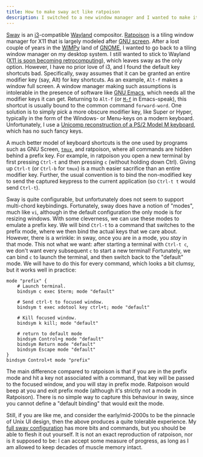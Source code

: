```yaml
---
title: How to make sway act like ratpoison
description: I switched to a new window manager and I wanted to make it behave like the one I used ten years ago.
---
```


[Sway](https://github.com/swaywm/sway) is an
[i3](https://i3wm.org/)-compatible
[Wayland](http://wayland.freedesktop.org/) compositor.
[Ratpoison](https://www.nongnu.org/ratpoison/) is a tiling window
manager for X11 that is largely modeled after [GNU
screen](http://www.gnu.org/software/screen).  After a lost couple of
years in the [WIMPy](https://en.wikipedia.org/wiki/WIMP_(computing))
land of [GNOME](https://www.gnome.org/), I wanted to go back to a
tiling window manager on my desktop system.  I still wanted to stick
to Wayland ([X11 is soon becoming
retrocomputing](https://www.phoronix.com/scan.php?page=news_item&px=X.Org-Maintenance-Mode-Quickly)),
which leaves sway as the only option.  However, I have no prior love
of i3, and I found the default key shortcuts bad.  Specifically, sway
assumes that it can be granted an entire modifier key (say, Alt)
for key shortcuts.  As an example, `Alt-f` makes a window full
screen.  A window manager making such assumptions is intolerable in
the presence of software like [GNU
Emacs](https://www.gnu.org/software/emacs/), which needs all the
modifier keys it can get.  Returning to `Alt-f` (or
[`M-f`](https://en.wikipedia.org/wiki/Meta_key) in Emacs-speak), this
shortcut is usually bound to the common command `forward-word`.  One
solution is to simply pick a more obscure modifier key, like Super or
Hyper, typically in the form of the Windows- or Menu-keys on a modern
keyboard.  Unfortunately, I use a [Unicomp reconstruction of a PS/2
Model M keyboard](https://www.pckeyboard.com/), which has no such
fancy keys.

A much better model of keyboard shortcuts is the one used by programs
such as GNU Screen, [`tmux`](https://github.com/tmux/tmux), and
ratpoison, where all commands are hidden behind a prefix key.  For
example, in ratpoison you open a new terminal by first pressing
`Ctrl-t` and then pressing `c` (without holding down Ctrl).  Giving up
`Ctrl-t` (or `Ctrl-b` for `tmux`) is a much easier sacrifice than an
entire modifier key.  Further, the usual convention is to bind the
non-modified key to send the captured keypress to the current
application (so `Ctrl-t t` would send `Ctrl-t`).

Sway is quite configurable, but unfortunately does not seem to support
multi-chord keybindings.  Fortunately, sway does have a notion of
"modes", much like `vi`, although in the default configuration the
only mode is for resizing windows.  With some cleverness, we can use
these modes to emulate a prefix key.  We will bind `Ctrl-t` to a
command that switches to the prefix mode, where we then bind the
actual keys that we care about.  However, there is a wrinkle: in sway,
once you are in a mode, you *stay* in that mode.  This not what we
want: after starting a terminal with `Ctrl-t c`, we don't want every
subsequent `c` to start a new terminal!  Fortunately, we can bind `c`
to launch the terminal, and then switch back to the "default" mode.
We will have to do this for every command, which looks a bit clumsy,
but it works well in practice:

    mode "prefix" {
        # Launch terminal.
        bindsym c exec $term; mode "default"

        # Send ctrl-t to focused window.
        bindsym t exec xdotool key ctrl+t; mode "default"

        # Kill focused window.
        bindsym k kill; mode "default"

        # return to default mode
        bindsym Control+g mode "default"
        bindsym Return mode "default"
        bindsym Escape mode "default"
    }
    bindsym Control+t mode "prefix"

The main difference compared to ratpoison is that if you are in the
prefix mode and hit a key not associated with a command, that key will
be passed to the focused window, and you will stay in prefix mode.
Ratpoison would beep at you and exit prefix mode (although it's
strictly not a mode in Ratpoison).  There is no simple way to capture
this behaviour in sway, since you cannot define a "default binding"
that would exit the mode.

Still, if you are like me, and consider the early/mid-2000s to be the
pinnacle of Unix UI design, then the above produces a quite tolerable
experience.  My [full sway
configuration](https://github.com/athas/config/blob/master/sway/config)
has more bits and commands, but you should be able to flesh it out
yourself.  It is not an exact reproduction of ratpoison, nor is it
supposed to be: I can accept some measure of progress, as long as I am
allowed to keep decades of muscle memory intact.
